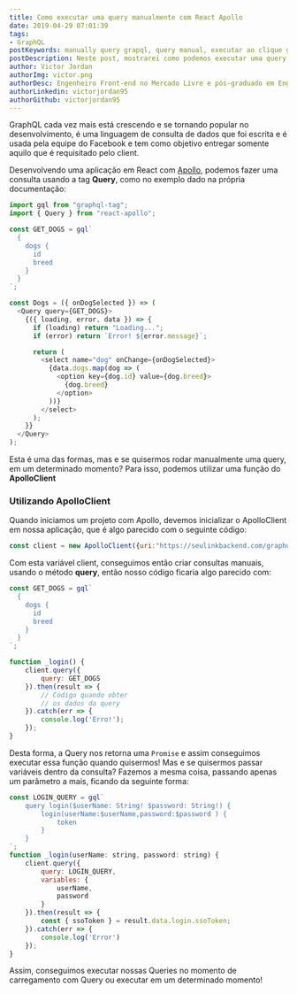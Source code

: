 ```yaml
---
title: Como executar uma query manualmente com React Apollo
date: 2019-04-29 07:01:39
tags:
- GraphQL
postKeywords: manually query grapql, query manual, executar ao clique graphql, react apollo, react graphql
postDescription: Neste post, mostrarei como podemos executar uma query manualmente com o React Apollo, de forma que você possa executar em alguma ação, sem ser apenas no momento de carregamento da página.
author: Victor Jordan
authorImg: victor.png
authorDesc: Engenheiro Front-end no Mercado Livre e pós-graduado em Engenharia de Software pela PUC-MG e formado em Banco de Dados pela Fatec, apaixonado por usabilidade, performance e UX!
authorLinkedin: victorjordan95
authorGithub: victorjordan95
---
```


GraphQL cada vez mais está crescendo e se tornando popular no desenvolvimento, é uma linguagem de consulta de dados que foi escrita e é usada pela equipe do Facebook e tem como objetivo entregar somente aquilo que é requisitado pelo client.

Desenvolvendo uma aplicação em React com [Apollo](https://www.apollographql.com/), podemos fazer uma consulta usando a tag **Query**, como no exemplo dado na própria documentação: 

<!-- more -->

```javascript
import gql from "graphql-tag";
import { Query } from "react-apollo";

const GET_DOGS = gql`
  {
    dogs {
      id
      breed
    }
  }
`;

const Dogs = ({ onDogSelected }) => (
  <Query query={GET_DOGS}>
    {({ loading, error, data }) => {
      if (loading) return "Loading...";
      if (error) return `Error! ${error.message}`;

      return (
        <select name="dog" onChange={onDogSelected}>
          {data.dogs.map(dog => (
            <option key={dog.id} value={dog.breed}>
              {dog.breed}
            </option>
          ))}
        </select>
      );
    }}
  </Query>
);
```

Esta é uma das formas, mas e se quisermos rodar manualmente uma query, em um determinado momento? Para isso, podemos utilizar uma função do **ApolloClient**

### Utilizando ApolloClient

Quando iniciamos um projeto com Apollo, devemos inicializar o ApolloClient em nossa aplicação, que é algo parecido com o seguinte código:

```javascript
const client = new ApolloClient({uri:"https://seulinkbackend.com/graphql"});
```

Com esta variável client, conseguimos então criar consultas manuais, usando o método **query**, então nosso código ficaria algo parecido com:

```javascript
const GET_DOGS = gql`
  {
    dogs {
      id
      breed
    }
  }
`;

function _login() {
    client.query({
        query: GET_DOGS
    }).then(result => {
        // Código quando obter
        // os dados da query
    }).catch(err => {
        console.log('Erro!');
    });
}
```

Desta forma, a Query nos retorna uma `Promise` e assim conseguimos executar essa função quando quisermos!
Mas e se quisermos passar variáveis dentro da consulta? Fazemos a mesma coisa, passando apenas um parâmetro a mais, ficando da seguinte forma:

```javascript
const LOGIN_QUERY = gql`
    query login($userName: String! $password: String!) {
        login(userName:$userName,password:$password ) {
            token
        }
    }
`;
function _login(userName: string, password: string) {
    client.query({
        query: LOGIN_QUERY,
        variables: {
            userName,
            password
        }
    }).then(result => {
        const { ssoToken } = result.data.login.ssoToken;
    }).catch(err => {
        console.log('Error')
    });
}
```

Assim, conseguimos executar nossas Queries no momento de carregamento com Query ou executar em um determinado momento!
